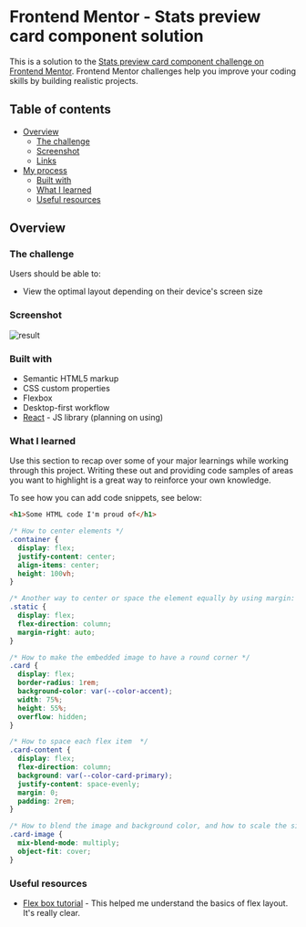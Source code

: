 # Frontend Mentor - Stats preview card component solution

This is a solution to the [Stats preview card component challenge on Frontend Mentor](https://www.frontendmentor.io/challenges/stats-preview-card-component-8JqbgoU62). Frontend Mentor challenges help you improve your coding skills by building realistic projects.

## Table of contents

- [Overview](#overview)
  - [The challenge](#the-challenge)
  - [Screenshot](#screenshot)
  - [Links](#links)
- [My process](#my-process)
  - [Built with](#built-with)
  - [What I learned](#what-i-learned)
  - [Useful resources](#useful-resources)

## Overview

### The challenge

Users should be able to:

- View the optimal layout depending on their device's screen size

### Screenshot

![result](/result/desktop.jpg)

### Built with

- Semantic HTML5 markup
- CSS custom properties
- Flexbox
- Desktop-first workflow
- [React](https://reactjs.org/) - JS library (planning on using)

### What I learned

Use this section to recap over some of your major learnings while working through this project. Writing these out and providing code samples of areas you want to highlight is a great way to reinforce your own knowledge.

To see how you can add code snippets, see below:

```html
<h1>Some HTML code I'm proud of</h1>
```

```css
/* How to center elements */
.container {
  display: flex;
  justify-content: center;
  align-items: center;
  height: 100vh;
}

/* Another way to center or space the element equally by using margin: auto */
.static {
  display: flex;
  flex-direction: column;
  margin-right: auto;
}

/* How to make the embedded image to have a round corner */
.card {
  display: flex;
  border-radius: 1rem;
  background-color: var(--color-accent);
  width: 75%;
  height: 55%;
  overflow: hidden;
}

/* How to space each flex item  */
.card-content {
  display: flex;
  flex-direction: column;
  background: var(--color-card-primary);
  justify-content: space-evenly;
  margin: 0;
  padding: 2rem;
}

/* How to blend the image and background color, and how to scale the size of the image */
.card-image {
  mix-blend-mode: multiply;
  object-fit: cover;
}
```

### Useful resources

- [Flex box tutorial](https://www.youtube.com/watch?v=fYq5PXgSsbE&t=376s) - This helped me understand the basics of flex layout. It's really clear.
